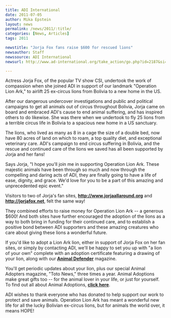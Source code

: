 ```yaml
---
title: ADI International
date: 2011-07-05
author: Mika Epstein
layout: news
permalink: /news/2011/:title/
categories: [News, Articles]
tags: 2011

newstitle: "Jorja Fox fans raise $600 for rescued lions"
newsauthor: Staff  
newssource: ADI International  
newsurl: http://www.ad-international.org/take_action/go.php?id=2187&si=95

---
```


Actress Jorja Fox, of the popular TV show CSI, undertook the work of compassion when she joined ADI in support of our landmark "Operation Lion Ark," to airlift 25 ex-circus lions from Bolivia to a new home in the US.

After our dangerous undercover investigations and public and political campaigns to get all animals out of circus throughout Bolivia, Jorja came on board and embraced ADI's cause to end animal suffering, and has inspired others to do likewise. She was there when we undertook to fly 25 lions from a terrible circus life in Bolivia to a spacious new home in a US sanctuary.

The lions, who lived as many as 8 in a cage the size of a double bed, now have 80 acres of land on which to roam, a top quality diet, and exceptional veterinary care. ADI's campaign to end circus suffering in Bolivia, and the rescue and continued care of the lions we saved has all been supported by Jorja and her fans!

Says Jorja, "I hope you'll join me in supporting Operation Lion Ark. These majestic animals have been through so much and now through the compelling and daring acts of ADI, they are finally going to have a life of ease, dignity, and grace. We'd love for you to be a part of this amazing and unprecedented epic event."

Visitors to two of Jorja's fan sites, **http://www.jorjaallaround.org** and **http://jorjafox.net**, felt the same way!

They combined efforts to raise money for Operation Lion Ark -- a generous $600! And both sites have further encouraged the adoption of the lions as a way to both bring in funding for their continued care, and to establish a positive bond between ADI supporters and these amazing creatures who care about giving these lions a wonderful future.

If you'd like to adopt a Lion Ark lion, either in support of Jorja Fox on her fan sites, or simply by contacting ADI, we'll be happy to set you up with "a lion of your own" complete with an adoption certificate featuring a drawing of your lion, along with our **[Animal Defender](http://www.ad-international.org/publications/go.php?id=2006)** magazine.

You'll get periodic updates about your lion, plus our special Animal Adopters magazine, "Toto News," three times a year. Animal Adoptions make great gifts too -- for the animal lover in your life, or just for yourself. To find out all about Animal Adoptions, **[click here](http://www.ad-international.org/take_action/animal_adoptions/)**.

ADI wishes to thank everyone who has donated to help support our work to protect and save animals. Operation Lion Ark has meant a wonderful new life for all the lucky Bolivian ex-circus lions, but for animals the world over, it means HOPE!

